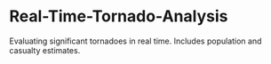 # Real-Time-Tornado-Analysis
Evaluating significant tornadoes in real time. Includes population and casualty estimates.
